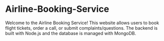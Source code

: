 # Airline-Booking-Service
Welcome to the Airline Booking Service! This website allows users to book flight tickets, order a call, or submit complaints/questions. The backend is built with Node.js and the database is managed with MongoDB.
